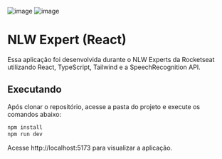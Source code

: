 ![image](https://github.com/RogerGL/nlw-expert-react/assets/86247840/ba966eba-61b9-47a2-be84-171a155e0a08)
![image](https://github.com/RogerGL/nlw-expert-react/assets/86247840/4a5edbc5-61e0-42d3-9996-2b96d9037eec)

# NLW Expert (React)

Essa aplicação foi desenvolvida durante o NLW Experts da Rocketseat utilizando React, TypeScript, Tailwind e a SpeechRecognition API.

## Executando

Após clonar o repositório, acesse a pasta do projeto e execute os comandos abaixo:

```sh
npm install
npm run dev
```

Acesse http://localhost:5173 para visualizar a aplicação.
